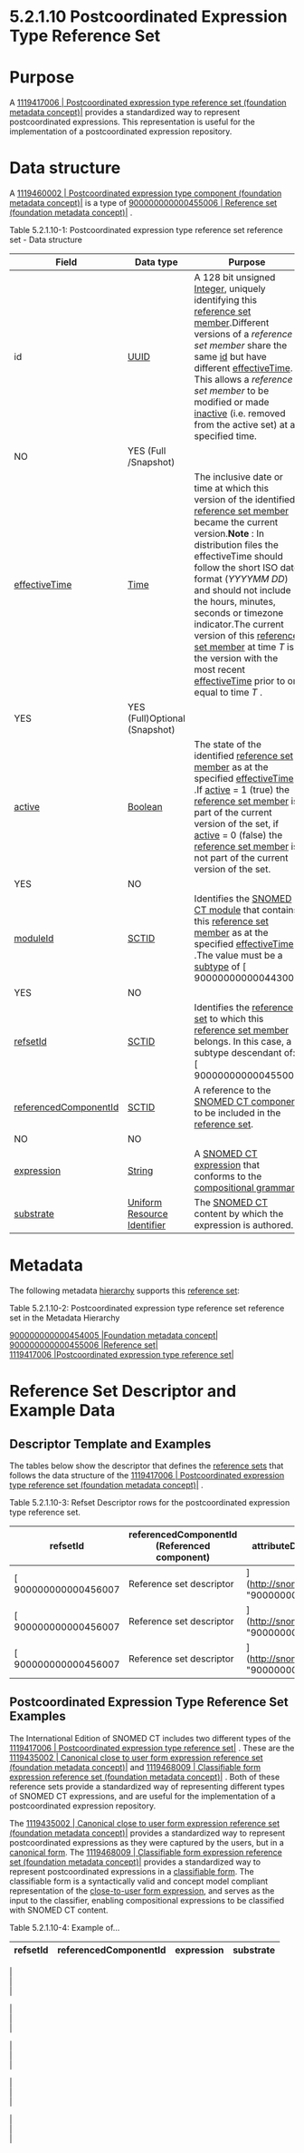 # 5.2.1.10  Postcoordinated Expression Type Reference Set

# Purpose

A [ 1119417006 | Postcoordinated expression type reference set (foundation metadata concept)|](http://snomed.info/id/1119417006 "1119417006 | Postcoordinated expression type reference set \(foundation metadata concept\) |") provides a standardized way to represent postcoordinated expressions. This representation is useful for the implementation of a postcoordinated expression repository. 

# Data structure

A [ 1119460002 | Postcoordinated expression type component (foundation metadata concept)|](http://snomed.info/id/1119460002 "1119460002 | Postcoordinated expression type component \(foundation metadata concept\) |") is a type of [ 900000000000455006 | Reference set (foundation metadata concept)|](http://snomed.info/id/900000000000455006 "900000000000455006 | Reference set \(foundation metadata concept\) |") . 

Table 5.2.1.10-1: Postcoordinated expression type reference set reference set - Data structure

**Field**| **Data type**| **Purpose**| **[Mutable](https://confluence.ihtsdotools.org/display/DOCGLOSS/Mutable "Glossary link: Mutable")**| **Part of Primary Key**  
---|---|---|---|---  
id| [UUID](https://confluence.ihtsdotools.org/display/DOCRELFMT/UUID+\(data+type\) "Reference term: UUID \(\(data type\)\)")| A 128 bit unsigned [Integer](https://confluence.ihtsdotools.org/display/DOCRELFMT/Integer+\(data+type\) "Reference term: Integer \(\(data type\)\)"), uniquely identifying this [reference set member](https://confluence.ihtsdotools.org/display/DOCGLOSS/reference+set+member "Glossary link: reference set member").Different versions of a _reference set member_ share the same [id](https://confluence.ihtsdotools.org/display/DOCRELFMT/id+\(field\) "Reference term: id \(\(field\)\)") but have different [effectiveTime](https://confluence.ihtsdotools.org/display/DOCRELFMT/effectiveTime+\(field\) "Reference term: effectiveTime \(\(field\)\)"). This allows a _reference set member_ to be modified or made [inactive](https://confluence.ihtsdotools.org/display/DOCRELFMT/inactive+\(field\) "Reference term: inactive \(field\)") (i.e. removed from the active set) at a specified time.   
| NO| YES (Full /Snapshot)  
[effectiveTime](https://confluence.ihtsdotools.org/display/DOCRELFMT/effectiveTime+\(field\) "Reference term: effectiveTime \(\(field\)\)")| [Time](https://confluence.ihtsdotools.org/display/DOCRELFMT/Time+\(data+type\) "Reference term: Time \(\(data type\)\)")| The inclusive date or time at which this version of the identified [reference set member](https://confluence.ihtsdotools.org/display/DOCGLOSS/reference+set+member "Glossary link: reference set member") became the current version.**Note** : In distribution files the effectiveTime should follow the short ISO date format (_YYYYMM _DD__) and should not include the hours, minutes, seconds or timezone indicator.The current version of this [reference set member](https://confluence.ihtsdotools.org/display/DOCGLOSS/reference+set+member "Glossary link: reference set member") at time _T_ is the version with the most recent [effectiveTime](https://confluence.ihtsdotools.org/display/DOCRELFMT/effectiveTime+\(field\) "Reference term: effectiveTime \(\(field\)\)") prior to or equal to time _T_ .   
| YES| YES (Full)Optional (Snapshot)   
[active](https://confluence.ihtsdotools.org/display/DOCRELFMT/active+\(field\) "Reference term: active \(\(field\)\)")| [Boolean](https://confluence.ihtsdotools.org/display/DOCRELFMT/Boolean+\(data+type\) "Reference term: Boolean \(\(data type\)\)")| The state of the identified [reference set member](https://confluence.ihtsdotools.org/display/DOCGLOSS/reference+set+member "Glossary link: reference set member") as at the specified [effectiveTime](https://confluence.ihtsdotools.org/display/DOCRELFMT/effectiveTime+\(field\) "Reference term: effectiveTime \(\(field\)\)") .If [active](https://confluence.ihtsdotools.org/display/DOCRELFMT/active+\(field\) "Reference term: active \(\(field\)\)") = 1 (true) the [reference set member](https://confluence.ihtsdotools.org/display/DOCGLOSS/reference+set+member "Glossary link: reference set member") is part of the current version of the set, if [active](https://confluence.ihtsdotools.org/display/DOCRELFMT/active+\(field\) "Reference term: active \(\(field\)\)") = 0 (false) the [reference set member](https://confluence.ihtsdotools.org/display/DOCGLOSS/reference+set+member "Glossary link: reference set member") is not part of the current version of the set.   
| YES| NO  
[moduleId](https://confluence.ihtsdotools.org/display/DOCRELFMT/moduleId+\(field\) "Reference term: moduleId \(\(field\)\)")| [SCTID](https://confluence.ihtsdotools.org/display/DOCRELFMT/SCTID+\(data+type\) "Reference term: SCTID \(\(data type\)\)")| Identifies the [SNOMED CT module](https://confluence.ihtsdotools.org/display/DOCGLOSS/SNOMED+CT+module "Glossary link: SNOMED CT module") that contains this [reference set member](https://confluence.ihtsdotools.org/display/DOCGLOSS/reference+set+member "Glossary link: reference set member") as at the specified [effectiveTime](https://confluence.ihtsdotools.org/display/DOCRELFMT/effectiveTime+\(field\) "Reference term: effectiveTime \(\(field\)\)") .The value must be a [subtype](https://confluence.ihtsdotools.org/display/DOCGLOSS/subtype "Glossary link: subtype") of [ 900000000000443000 | Module (core metadata concept)|](http://snomed.info/id/900000000000443000 "900000000000443000 | Module \(core metadata concept\) |") within the metadata [hierarchy](https://confluence.ihtsdotools.org/display/DOCGLOSS/hierarchy "Glossary link: hierarchy").   
| YES| NO  
[refsetId](https://confluence.ihtsdotools.org/display/DOCRELFMT/refsetId+\(field\) "Reference term: refsetId \(\(field\)\)")| [SCTID](https://confluence.ihtsdotools.org/display/DOCRELFMT/SCTID+\(data+type\) "Reference term: SCTID \(\(data type\)\)")| Identifies the [reference set](https://confluence.ihtsdotools.org/display/DOCGLOSS/reference+set "Glossary link: reference set") to which this [reference set member](https://confluence.ihtsdotools.org/display/DOCGLOSS/reference+set+member "Glossary link: reference set member") belongs. In this case, a subtype descendant of: [ 900000000000455006 | Reference set|](http://snomed.info/id/900000000000455006 "900000000000455006 | Reference set |") | NO| NO  
[referencedComponentId](https://confluence.ihtsdotools.org/display/DOCRELFMT/referencedComponentId+\(field\) "Reference term: referencedComponentId \(\(field\)\)")| [SCTID](https://confluence.ihtsdotools.org/display/DOCRELFMT/SCTID+\(data+type\) "Reference term: SCTID \(\(data type\)\)")| A reference to the [SNOMED CT component](https://confluence.ihtsdotools.org/display/DOCGLOSS/SNOMED+CT+component "Glossary link: SNOMED CT component") to be included in the [reference set](https://confluence.ihtsdotools.org/display/DOCGLOSS/reference+set "Glossary link: reference set").   
| NO| NO  
[expression](https://confluence.ihtsdotools.org/display/DOCRELFMT/expression+\(field\) "Reference term: expression \(field\)")| [String](https://confluence.ihtsdotools.org/display/DOCRELFMT/String+\(data+type\) "Reference term: String \(data type\)")|  A  [SNOMED CT expression](https://confluence.ihtsdotools.org/display/DOCGLOSS/SNOMED+CT+expression "Glossary link: SNOMED CT expression") that conforms to the [compositional grammar](https://confluence.ihtsdotools.org/display/DOCGLOSS/compositional+grammar "Glossary link: compositional grammar"). | YES| NO  
[substrate](https://confluence.ihtsdotools.org/display/DOCRELFMT/substrate+\(field\) "Reference term: substrate \(field\)")| [Uniform Resource Identifier](https://confluence.ihtsdotools.org/display/DOCRELFMT/Uniform+Resource+Identifier+\(field\) "Reference term: Uniform Resource Identifier \(field\)")| The [SNOMED CT](https://confluence.ihtsdotools.org/display/DOCGLOSS/SNOMED+CT "Glossary link: SNOMED CT") content by which the expression is authored.| YES| NO  
  
# Metadata

The following metadata [hierarchy](https://confluence.ihtsdotools.org/display/DOCGLOSS/hierarchy "Glossary link: hierarchy") supports this [reference set](https://confluence.ihtsdotools.org/display/DOCGLOSS/reference+set "Glossary link: reference set"): 

Table 5.2.1.10-2: Postcoordinated expression type reference set reference set in the Metadata Hierarchy

[ 900000000000454005 |Foundation metadata concept|](http://snomed.info/id/900000000000454005 "900000000000454005 | Foundation metadata concept |")   
[ 900000000000455006 |Reference set|](http://snomed.info/id/900000000000455006 "900000000000455006 | Reference set |")   
[ 1119417006 |Postcoordinated expression type reference set|](http://snomed.info/id/1119417006 "1119417006 | Postcoordinated expression type reference set |")   

  

# Reference Set Descriptor and Example Data

## Descriptor Template and Examples

The tables below show the descriptor that defines the [reference sets](https://confluence.ihtsdotools.org/display/DOCGLOSS/reference+set "Glossary link: reference sets") that follows the data structure of the [ 1119417006 | Postcoordinated expression type reference set (foundation metadata concept)|](http://snomed.info/id/1119417006 "1119417006 | Postcoordinated expression type reference set \(foundation metadata concept\) |") . 

Table 5.2.1.10-3: Refset Descriptor rows for the postcoordinated expression type reference set.

**refsetId**| **referencedComponentId (Referenced component)**| **attributeDescription (Attribute description)**| **attributeType (Attribute type)**| **attributeOrder (Attribute order)**  
---|---|---|---|---  
[ 900000000000456007 | Reference set descriptor|](http://snomed.info/id/900000000000456007 "900000000000456007 | Reference set descriptor |") |  [ 1119417006 | Postcoordinated expression type reference set (foundation metadata concept)|](http://snomed.info/id/1119417006 "1119417006 | Postcoordinated expression type reference set \(foundation metadata concept\) |") |  [ 449608002 | Referenced component|](http://snomed.info/id/449608002 "449608002 | Referenced component |") |  [ 1119460002 | Postcoordinated expression type component|](http://snomed.info/id/1119460002 "1119460002 | Postcoordinated expression  type component |") | 0  
[ 900000000000456007 | Reference set descriptor|](http://snomed.info/id/900000000000456007 "900000000000456007 | Reference set descriptor |") |  [ 1119417006 | Postcoordinated expression type reference set (foundation metadata concept)|](http://snomed.info/id/1119417006 "1119417006 | Postcoordinated expression type reference set \(foundation metadata concept\) |") |  [ 1119436001 | Canonical close to user form expression|](http://snomed.info/id/1119436001 "1119436001 | Canonical close to user form expression |") |  [ 1119454002 | Compositional grammar expression|](http://snomed.info/id/1119454002 "1119454002 | Compositional grammar  expression |") | 1  
[ 900000000000456007 | Reference set descriptor|](http://snomed.info/id/900000000000456007 "900000000000456007 | Reference set descriptor |") |  [ 1119417006 | Postcoordinated expression type reference set (foundation metadata concept)|](http://snomed.info/id/1119417006 "1119417006 | Postcoordinated expression type reference set \(foundation metadata concept\) |") |  [ 733616009 | Authoring substrate|](http://snomed.info/id/733616009 "733616009 | Authoring substrate |") |  [ 1119461003 | Uniform resource identifier|](http://snomed.info/id/1119461003 "1119461003 | Uniform resource identifier |") | 2  
  
## Postcoordinated Expression Type Reference Set Examples

The International Edition of SNOMED CT includes two different types of the [ 1119417006 | Postcoordinated expression type reference set|](http://snomed.info/id/1119417006 "1119417006 | Postcoordinated expression type reference set |") . These are the [ 1119435002 | Canonical close to user form expression reference set (foundation metadata concept)|](http://snomed.info/id/1119435002 "1119435002 | Canonical close to user form expression reference set \(foundation metadata concept\) |") and [ 1119468009 | Classifiable form expression reference set (foundation metadata concept)|](http://snomed.info/id/1119468009 "1119468009 | Classifiable form expression reference set \(foundation metadata concept\) |") . Both of these reference sets provide a standardized way of representing different types of SNOMED CT expressions, and are useful for the implementation of a postcoordinated expression repository. 

The [ 1119435002 | Canonical close to user form expression reference set (foundation metadata concept)|](http://snomed.info/id/1119435002 "1119435002 | Canonical close to user form expression reference set \(foundation metadata concept\) |") provides a standardized way to represent postcoordinated expressions as they were captured by the users, but in a [canonical form](https://confluence.ihtsdotools.org/display/DOCGLOSS/canonical+form "Glossary link: canonical form"). The [ 1119468009 | Classifiable form expression reference set (foundation metadata concept)|](http://snomed.info/id/1119468009 "1119468009 | Classifiable form expression reference set \(foundation metadata concept\) |") provides a standardized way to represent postcoordinated expressions in a [classifiable form](https://confluence.ihtsdotools.org/display/DOCGLOSS/classifiable+form "Glossary link: classifiable form"). The classifiable form is a syntactically valid and concept model compliant representation of the [close-to-user form expression](https://confluence.ihtsdotools.org/display/DOCGLOSS/close-to-user+form+expression "Glossary link: close-to-user form expression"), and serves as the input to the classifier, enabling compositional expressions to be classified with SNOMED CT content.

Table 5.2.1.10-4: Example of... 

**refsetId**| **referencedComponentId**|  expression| substrate  
---|---|---|---  
  
|   
|   
|   
  
  
|   
|   
|   
  
  
|   
|   
|   
  
  
|   
|   
|   
  
  
|   
|   
|   
  
  
  

